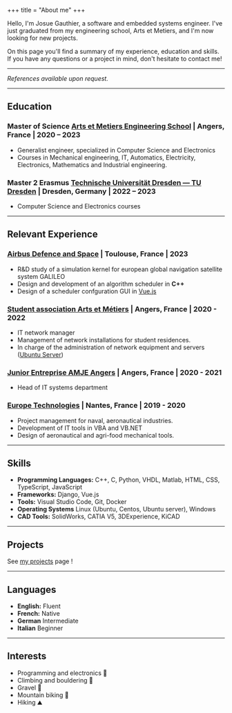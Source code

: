 +++
title = "About me"
+++

Hello, I'm Josue Gauthier, a software and embedded systems engineer. I've just graduated from my engineering school, Arts et Metiers, and I'm now looking for new projects.

On this page you'll find a summary of my experience, education and skills. If you have any questions or a project in mind, don't hesitate to contact me!

---

*References available upon request.*

---

## Education

### Master of Science [Arts et Metiers Engineering School](https://www.artsetmetiers.fr/en) | <location> Angers, France | </location> <time> 2020 – 2023 </time>

- Generalist engineer, specialized in Computer Science and Electronics
- Courses in Mechanical engineering, IT, Automatics, Electricity, Electronics, Mathematics and Industrial engineering.

### Master 2 Erasmus [Technische Universität Dresden — TU Dresden](https://tu-dresden.de/#) | <location> Dresden, Germany | </location> <time> 2022 – 2023 </time>

- Computer Science and Electronics courses

---

## Relevant Experience

### [Airbus Defence and Space](https://www.airbus.com/en/space) | <location> Toulouse, France | <time> 2023 </time>

- R&D study of a simulation kernel for european global navigation satellite system GALILEO
- Design and development of an algorithm scheduler in **C++**
- Design of a scheduler confguration GUI in [Vue.js](https://vuejs.org/)

### [Student association Arts et Métiers](https://ueam.org/) | <location> Angers, France | <time> 2020 - 2022 </time>

- IT network manager
- Management of network installations for student residences.
- In charge of the administration of network equipment and servers ([Ubuntu Server](https://ubuntu.com/server))

### [Junior Entreprise AMJE Angers](https://amje.fr/) | <location> Angers, France | <time> 2020 - 2021 </time>

- Head of IT systems department

### [Europe Technologies](https://europetechnologies.com/) | <location> Nantes, France | <time> 2019 - 2020 </time>

- Project management for naval, aeronautical industries.
- Development of IT tools in VBA and VB.NET
- Design of aeronautical and agri-food mechanical tools.

---

## Skills

- **Programming Languages:** C++, C, Python, VHDL, Matlab, HTML, CSS, TypeScript, JavaScript
- **Frameworks:** Django, Vue.js
- **Tools:** Visual Studio Code, Git, Docker
- **Operating Systems** Linux (Ubuntu, Centos, Ubuntu server), Windows
- **CAD Tools:** SolidWorks, CATIA V5, 3DExperience, KiCAD 

---

## Projects

See [my projects](/projects) page !

---

## Languages

- **English:** Fluent
- **French:** Native
- **German** Intermediate
- **Italian** Beginner

---

## Interests

- Programming and electronics 🤖
- Climbing and bouldering 🧗
- Gravel 🚴
- Mountain biking 🚵
- Hiking ⛰️
